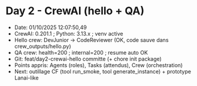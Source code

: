 # Day 2 - CrewAI (hello + QA)
- Date: 01/10/2025 12:07:50,49
- CrewAI: 0.201.1 ; Python: 3.13.x ; venv active
- Hello crew: DevJunior -> CodeReviewer (OK, code sauve dans crew_outputs/hello.py)
- QA crew: health=200 ; internal=200 ; resume auto OK
- Git: feat/day2-crewai-hello committe (+ chore init package)
- Points appris: Agents (roles), Tasks (attendus), Crew (orchestration)
- Next: outillage CF (tool run_smoke, tool generate_instance) + prototype Lanai-like

